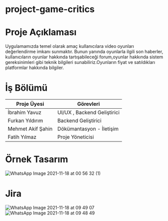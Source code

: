 # project-game-critics



 # Proje Açıklaması #

Uygulamamızda temel olarak amaç kullanıcılara video oyunları değerlendirme imkanı sunmaktır.
Bunun yanında oyunlarla ilgili son haberler, kullanıcıların oyunlar hakkında tartışabileceği forum,oyunlar hakkında sistem gereksinimleri gibi
teknik bilgileri sunabiliriz.Oyunların fiyat ve satıldıkları platformlar hakkında bilgiler.





# İş Bölümü #

Proje Üyesi  | Görevleri
------------- | -------------
İbrahim Yavuz   | UI/UX , Backend Geliştirici
Furkan Yıldırım  |  Backend Geliştirici
Mehmet Akif Şahin | Dökümantasyon - İletişim 
Fatih Yılmaz | Proje Yöneticisi 








# Örnek Tasarım #
![WhatsApp Image 2021-11-18 at 00 56 32 (1)](https://user-images.githubusercontent.com/61662546/142364850-b7e636ad-9e64-4a15-acc2-0c7d4c55521f.jpeg)



# Jira # 

![WhatsApp Image 2021-11-18 at 09 49 07](https://user-images.githubusercontent.com/61662546/142366616-6c3954c1-572b-49d6-bc40-036db4898812.jpeg)
![WhatsApp Image 2021-11-18 at 09 48 49](https://user-images.githubusercontent.com/61662546/142366620-b80ca662-e124-4ce5-9263-d5c13e8eab36.jpeg)




